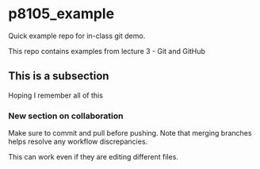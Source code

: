 # p8105_example

Quick example repo for in-class git demo.

This repo contains examples from lecture 3 - Git and GitHub

## This is a subsection

Hoping I remember all of this

### New section on collaboration

Make sure to commit and pull before pushing.
Note that merging branches helps resolve any workflow discrepancies.

This can work even if they are editing different files.